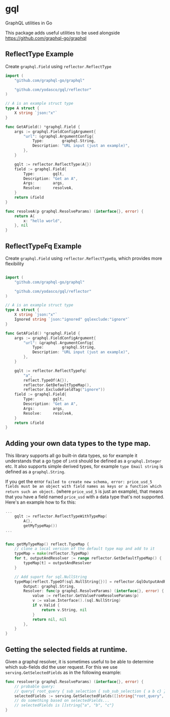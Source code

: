 # gql
GraphQL utilities in Go

This package adds useful utilities to be used alongside https://github.com/graphql-go/graphql


## ReflectType Example

Create `graphql.Field` using `reflector.ReflectType`

```go
import (
	"github.com/graphql-go/graphql"

	"github.com/yodasco/gql/reflector"
)

// A is an example struct type
type A struct {
    X string `json:"x"`
}

func GetAField() *graphql.Field {
	args := graphql.FieldConfigArgument{
		"url": &graphql.ArgumentConfig{
			Type:        graphql.String,
			Description: "URL input (just an example)",
		},
	}

	gqlt := reflector.ReflectType(A{})
	field := graphql.Field{
		Type:        gqlt,
		Description: "Get an A",
		Args:        args,
		Resolve:     resolveA,
	}
	return &field
}

func resolveA(p graphql.ResolveParams) (interface{}, error) {
    return A{
        x: "hello world",
    }, nil
}
```

## ReflectTypeFq Example

Create `graphql.Field` using `reflector.ReflectTypeEq`, which provides more flexibility

```go

import (
	"github.com/graphql-go/graphql"

	"github.com/yodasco/gql/reflector"
)

// A is an example struct type
type A struct {
    X string `json:"x"`
    Ignored string `json:"ignored" gqlexclude:"ignore"`
}

func GetAField() *graphql.Field {
	args := graphql.FieldConfigArgument{
		"url": &graphql.ArgumentConfig{
			Type:        graphql.String,
			Description: "URL input (just an example)",
		},
	}

	gqlt := reflector.ReflectTypeFq(
		"a",
		reflect.TypeOf(A{}),
		reflector.GetDefaultTypeMap(),
		reflector.ExcludeFieldTag("ignore"))
	field := graphql.Field{
		Type:        gqlt,
		Description: "Get an A",
		Args:        args,
		Resolve:     resolveA,
	}
	return &field
}
```

## Adding your own data types to the type map.
This library supports all go built-in data types, so for example it understands that a go type of `int8` should be defined as a `graphql.Integer` etc.
It also supports simple derived types, for example `type Email string` is defined as a `graphql.String`.

If you get the error `failed to create new schema, error: price_usd_5 fields must be an object with field names as keys or a function which return such an object.` (where `price_usd_5` is just an example), that means that you have a field named `price_usd` with a data type that's not supported.
Here's an example how to fix this:

```go
...
    gqlt := reflector.ReflectTypeWithTypeMap(
        A{},
        getMyTypeMap())
...


func getMyTypeMap() reflect.TypeMap {
	// clone a local version of the default type map and add to it
	typeMap = make(reflector.TypeMap)
	for t, outputAndResolver := range reflector.GetDefaultTypeMap() {
		typeMap[t] = outputAndResolver
	}

	// Add suport for sql.NullString
	typeMap[reflect.TypeOf(sql.NullString{})] = reflector.GqlOutputAndResolver{
		Output: graphql.String,
		Resolver: func(p graphql.ResolveParams) (interface{}, error) {
			value := reflector.GetValueFromResolveParams(p)
			v := value.Interface().(sql.NullString)
			if v.Valid {
				return v.String, nil
			}
			return nil, nil
		},
	}
}
```

## Getting the selected fields at runtime.
Given a graphql resolver, it is sometimes useful to be able to determine which sub-fields did the user request.
For this we use `serving.GetSelectedFields` as in the following example:

```go
func resolver(p graphql.ResolveParams) (interface{}, error) {
    // probable query:
    // query{ root_query { sub_selection { sub_sub_selection { a b c} } } }
    selectedFields := serving.GetSelectedFields([]string{"root_query", "sub_selection", "sub_sub_selection"}, p)
    // do something based on selectedFields...
    // selectedFields is []string{"a", "b", "c"}
}
```
